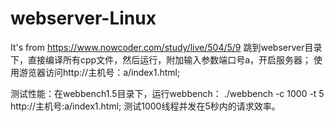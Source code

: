 # webserver-Linux
It's from https://www.nowcoder.com/study/live/504/5/9
跳到webserver目录下，直接编译所有cpp文件，然后运行，附加输入参数端口号a，开启服务器；
使用游览器访问http://主机号：a/index1.html;

测试性能：在webbench1.5目录下，运行webbench：
./webbench -c 1000 -t 5 http://主机号:a/index1.html;
测试1000线程并发在5秒内的请求效率。

